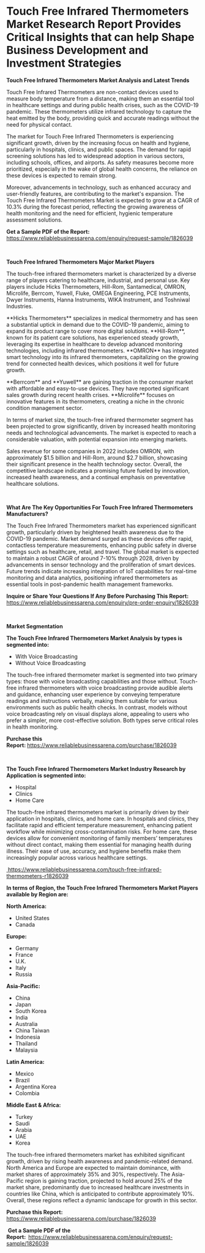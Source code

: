 <p><h1>Touch Free Infrared Thermometers Market Research Report Provides Critical Insights that can help Shape Business Development and Investment Strategies</h1></p><p><strong>Touch Free Infrared Thermometers Market Analysis and Latest Trends</strong></p>
<p><p>Touch Free Infrared Thermometers are non-contact devices used to measure body temperature from a distance, making them an essential tool in healthcare settings and during public health crises, such as the COVID-19 pandemic. These thermometers utilize infrared technology to capture the heat emitted by the body, providing quick and accurate readings without the need for physical contact. </p><p>The market for Touch Free Infrared Thermometers is experiencing significant growth, driven by the increasing focus on health and hygiene, particularly in hospitals, clinics, and public spaces. The demand for rapid screening solutions has led to widespread adoption in various sectors, including schools, offices, and airports. As safety measures become more prioritized, especially in the wake of global health concerns, the reliance on these devices is expected to remain strong.</p><p>Moreover, advancements in technology, such as enhanced accuracy and user-friendly features, are contributing to the market's expansion. The Touch Free Infrared Thermometers Market is expected to grow at a CAGR of 10.3% during the forecast period, reflecting the growing awareness of health monitoring and the need for efficient, hygienic temperature assessment solutions.</p></p>
<p><strong>Get a Sample PDF of the Report:&nbsp;</strong> <a href="https://www.reliablebusinessarena.com/enquiry/request-sample/1826039?utm_campaign=2564&utm_medium=2&utm_source=Github&utm_content=ia&utm_term=13042025&utm_id=touch-free-infrared-thermometers">https://www.reliablebusinessarena.com/enquiry/request-sample/1826039</a></p>
<p>&nbsp;</p>
<p><strong>Touch Free Infrared Thermometers Major Market Players</strong></p>
<p><p>The touch-free infrared thermometers market is characterized by a diverse range of players catering to healthcare, industrial, and personal use. Key players include Hicks Thermometers, Hill-Rom, Santamedical, OMRON, Microlife, Berrcom, Yuwell, Fluke, OMEGA Engineering, PCE Instruments, Dwyer Instruments, Hanna Instruments, WIKA Instrument, and Toshniwal Industries.</p><p>**Hicks Thermometers** specializes in medical thermometry and has seen a substantial uptick in demand due to the COVID-19 pandemic, aiming to expand its product range to cover more digital solutions. **Hill-Rom**, known for its patient care solutions, has experienced steady growth, leveraging its expertise in healthcare to develop advanced monitoring technologies, including infrared thermometers. **OMRON** has integrated smart technology into its infrared thermometers, capitalizing on the growing trend for connected health devices, which positions it well for future growth.</p><p>**Berrcom** and **Yuwell** are gaining traction in the consumer market with affordable and easy-to-use devices. They have reported significant sales growth during recent health crises. **Microlife** focuses on innovative features in its thermometers, creating a niche in the chronic condition management sector.</p><p>In terms of market size, the touch-free infrared thermometer segment has been projected to grow significantly, driven by increased health monitoring needs and technological advancements. The market is expected to reach a considerable valuation, with potential expansion into emerging markets.</p><p>Sales revenue for some companies in 2022 includes OMRON, with approximately $1.5 billion and Hill-Rom, around $2.7 billion, showcasing their significant presence in the health technology sector. Overall, the competitive landscape indicates a promising future fueled by innovation, increased health awareness, and a continual emphasis on preventative healthcare solutions.</p></p>
<p>&nbsp;</p>
<p><strong>What Are The Key Opportunities For Touch Free Infrared Thermometers Manufacturers?</strong></p>
<p><p>The Touch Free Infrared Thermometers market has experienced significant growth, particularly driven by heightened health awareness due to the COVID-19 pandemic. Market demand surged as these devices offer rapid, contactless temperature measurements, enhancing public safety in diverse settings such as healthcare, retail, and travel. The global market is expected to maintain a robust CAGR of around 7-10% through 2028, driven by advancements in sensor technology and the proliferation of smart devices. Future trends indicate increasing integration of IoT capabilities for real-time monitoring and data analytics, positioning infrared thermometers as essential tools in post-pandemic health management frameworks.</p></p>
<p><strong>Inquire or Share Your Questions If Any Before Purchasing This Report:</strong> <a href="https://www.reliablebusinessarena.com/enquiry/pre-order-enquiry/1826039?utm_campaign=2564&utm_medium=2&utm_source=Github&utm_content=ia&utm_term=13042025&utm_id=touch-free-infrared-thermometers">https://www.reliablebusinessarena.com/enquiry/pre-order-enquiry/1826039</a></p>
<p>&nbsp;</p>
<p><strong>Market Segmentation</strong></p>
<p><strong>The Touch Free Infrared Thermometers Market Analysis by types is segmented into:</strong></p>
<p><ul><li>With Voice Broadcasting</li><li>Without Voice Broadcasting</li></ul></p>
<p><p>The touch-free infrared thermometer market is segmented into two primary types: those with voice broadcasting capabilities and those without. Touch-free infrared thermometers with voice broadcasting provide audible alerts and guidance, enhancing user experience by conveying temperature readings and instructions verbally, making them suitable for various environments such as public health checks. In contrast, models without voice broadcasting rely on visual displays alone, appealing to users who prefer a simpler, more cost-effective solution. Both types serve critical roles in health monitoring.</p></p>
<p><strong>Purchase this Report:&nbsp;</strong><a href="https://www.reliablebusinessarena.com/purchase/1826039?utm_campaign=2564&utm_medium=2&utm_source=Github&utm_content=ia&utm_term=13042025&utm_id=touch-free-infrared-thermometers">https://www.reliablebusinessarena.com/purchase/1826039</a></p>
<p>&nbsp;</p>
<p><strong>The Touch Free Infrared Thermometers Market Industry Research by Application is segmented into:</strong></p>
<p><ul><li>Hospital</li><li>Clinics</li><li>Home Care</li></ul></p>
<p><p>The touch-free infrared thermometers market is primarily driven by their application in hospitals, clinics, and home care. In hospitals and clinics, they facilitate rapid and efficient temperature measurement, enhancing patient workflow while minimizing cross-contamination risks. For home care, these devices allow for convenient monitoring of family members’ temperatures without direct contact, making them essential for managing health during illness. Their ease of use, accuracy, and hygiene benefits make them increasingly popular across various healthcare settings.</p></p>
<p><a href="https://www.reliablebusinessarena.com/touch-free-infrared-thermometers-r1826039?utm_campaign=2564&utm_medium=2&utm_source=Github&utm_content=ia&utm_term=13042025&utm_id=touch-free-infrared-thermometers">&nbsp;https://www.reliablebusinessarena.com/touch-free-infrared-thermometers-r1826039</a></p>
<p><strong>In terms of Region, the Touch Free Infrared Thermometers Market Players available by Region are:</strong></p>
<p>
    <p> <strong> North America: </strong>
        <ul>
            <li>United States</li>
            <li>Canada</li>
        </ul>
        </p> 
    <p> <strong> Europe: </strong>
        <ul>
            <li>Germany</li>
            <li>France</li>
            <li>U.K.</li>
            <li>Italy</li>
            <li>Russia</li>
        </ul>
        </p> 
    <p> <strong> Asia-Pacific: </strong>
        <ul>
            <li>China</li>
            <li>Japan</li>
            <li>South Korea</li>
            <li>India</li>
            <li>Australia</li>
            <li>China Taiwan</li>
            <li>Indonesia</li>
            <li>Thailand</li>
            <li>Malaysia</li>
        </ul>
        </p> 
    <p> <strong> Latin America: </strong>
        <ul>
            <li>Mexico</li>
            <li>Brazil</li>
            <li>Argentina Korea</li>
            <li>Colombia</li>
        </ul>
        </p> 
    <p> <strong> Middle East & Africa: </strong>
        <ul>
            <li>Turkey</li>
            <li>Saudi</li>
            <li>Arabia</li>
            <li>UAE</li>
            <li>Korea</li>
        </ul>
    </p>
    </p>
<p><p>The touch-free infrared thermometers market has exhibited significant growth, driven by rising health awareness and pandemic-related demand. North America and Europe are expected to maintain dominance, with market shares of approximately 35% and 30%, respectively. The Asia-Pacific region is gaining traction, projected to hold around 25% of the market share, predominantly due to increased healthcare investments in countries like China, which is anticipated to contribute approximately 10%. Overall, these regions reflect a dynamic landscape for growth in this sector.</p></p>
<p><strong>Purchase this Report: </strong><a href="https://www.reliablebusinessarena.com/purchase/1826039?utm_campaign=2564&utm_medium=2&utm_source=Github&utm_content=ia&utm_term=13042025&utm_id=touch-free-infrared-thermometers">https://www.reliablebusinessarena.com/purchase/1826039</a></p>
<p>&nbsp;<strong>Get a Sample PDF of the Report:&nbsp;&nbsp;</strong><a href="https://www.reliablebusinessarena.com/enquiry/request-sample/1826039?utm_campaign=2564&utm_medium=2&utm_source=Github&utm_content=ia&utm_term=13042025&utm_id=touch-free-infrared-thermometers">https://www.reliablebusinessarena.com/enquiry/request-sample/1826039</a></p>
<p><strong></strong></p>
<p><p></p><p></p><p></p></p>